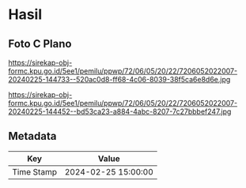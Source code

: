 # Hasil

## Foto C Plano

https://sirekap-obj-formc.kpu.go.id/5ee1/pemilu/ppwp/72/06/05/20/22/7206052022007-20240225-144733--520ac0d8-ff68-4c06-8039-38f5ca6e8d6e.jpg

https://sirekap-obj-formc.kpu.go.id/5ee1/pemilu/ppwp/72/06/05/20/22/7206052022007-20240225-144452--bd53ca23-a884-4abc-8207-7c27bbbef247.jpg


## Metadata

| Key        | Value               |
| ---------- | ------------------- |
| Time Stamp | 2024-02-25 15:00:00 |



